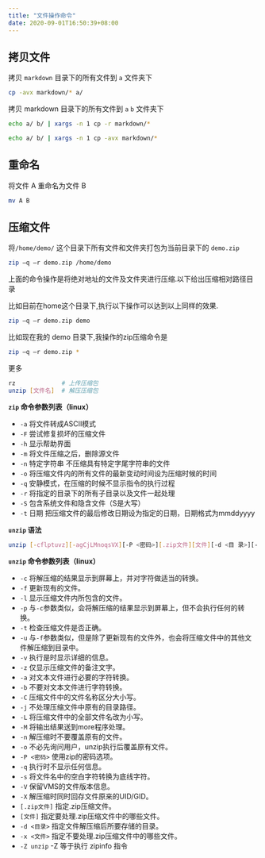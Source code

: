 ```yaml
---
title: "文件操作命令"
date: 2020-09-01T16:50:39+08:00
---
```


## 拷贝文件

拷贝 `markdown` 目录下的所有文件到 `a` 文件夹下

```sh
cp -avx markdown/* a/
```

拷贝 markdown 目录下的所有文件到 `a` `b` 文件夹下

```sh
echo a/ b/ | xargs -n 1 cp -r markdown/*

echo a/ b/ | xargs -n 1 cp -avx markdown/*
```

## 重命名

将文件 A 重命名为文件 B

```sh
mv A B
```

## 压缩文件

将`/home/demo/` 这个目录下所有文件和文件夹打包为当前目录下的 `demo.zip`

```sh
zip –q –r demo.zip /home/demo
```

上面的命令操作是将绝对地址的文件及文件夹进行压缩.以下给出压缩相对路径目录

比如目前在home这个目录下,执行以下操作可以达到以上同样的效果.

```sh
zip –q –r demo.zip demo
```

比如现在我的 demo 目录下,我操作的zip压缩命令是

```sh
zip –q –r demo.zip *
```

更多

```sh
rz             # 上传压缩包
unzip [文件名]  # 解压压缩包
```

**`zip` 命令参数列表（linux）**

- `-a` 将文件转成ASCII模式
- `-F` 尝试修复损坏的压缩文件
- `-h` 显示帮助界面
- `-m` 将文件压缩之后，删除源文件
- `-n` 特定字符串 不压缩具有特定字尾字符串的文件
- `-o` 将压缩文件内的所有文件的最新变动时间设为压缩时候的时间
- `-q` 安静模式，在压缩的时候不显示指令的执行过程
- `-r` 将指定的目录下的所有子目录以及文件一起处理
- `-S` 包含系统文件和隐含文件（S是大写）
- `-t` 日期 把压缩文件的最后修改日期设为指定的日期，日期格式为mmddyyyy

**`unzip` 语法**

```sh
unzip [-cflptuvz][-agCjLMnoqsVX][-P <密码>][.zip文件][文件][-d <目 录>][-x <文件>] 或 unzip [-Z]
```

**`unzip` 命令参数列表（linux）**
- `-c` 将解压缩的结果显示到屏幕上，并对字符做适当的转换。
- `-f` 更新现有的文件。
- `-l` 显示压缩文件内所包含的文件。
- `-p` 与`-c`参数类似，会将解压缩的结果显示到屏幕上，但不会执行任何的转换。
- `-t` 检查压缩文件是否正确。
- `-u` 与`-f`参数类似，但是除了更新现有的文件外，也会将压缩文件中的其他文件解压缩到目录中。
- `-v` 执行是时显示详细的信息。
- `-z` 仅显示压缩文件的备注文字。
- `-a` 对文本文件进行必要的字符转换。
- `-b` 不要对文本文件进行字符转换。
- `-C` 压缩文件中的文件名称区分大小写。
- `-j` 不处理压缩文件中原有的目录路径。
- `-L` 将压缩文件中的全部文件名改为小写。
- `-M` 将输出结果送到more程序处理。
- `-n` 解压缩时不要覆盖原有的文件。
- `-o` 不必先询问用户，unzip执行后覆盖原有文件。
- `-P <密码>` 使用zip的密码选项。
- `-q` 执行时不显示任何信息。
- `-s` 将文件名中的空白字符转换为底线字符。
- `-V` 保留VMS的文件版本信息。
- `-X` 解压缩时同时回存文件原来的UID/GID。
- `[.zip文件]` 指定.zip压缩文件。
- `[文件]` 指定要处理.zip压缩文件中的哪些文件。
- `-d <目录>` 指定文件解压缩后所要存储的目录。
- `-x <文件>` 指定不要处理.zip压缩文件中的哪些文件。
- `-Z unzip` -Z 等于执行 zipinfo 指令
